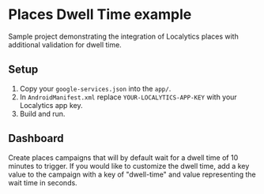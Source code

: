 # Places Dwell Time example

Sample project demonstrating the integration of Localytics places with additional validation for dwell time.

## Setup

1. Copy your `google-services.json` into the `app/`.
2. In `AndroidManifest.xml` replace `YOUR-LOCALYTICS-APP-KEY` with your Localytics app key.
3. Build and run.

## Dashboard

Create places campaigns that will by default wait for a dwell time of 10 minutes to trigger. If you would like to customize the dwell time, add a key value to the campaign with a key of "dwell-time" and value representing the wait time in seconds.
